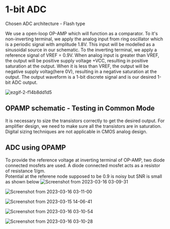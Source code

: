 # 1-bit ADC
Chosen ADC architecture - Flash type  

We use a open-loop OP-AMP which will function as a comparator. To it's non-inverting terminal, we apply the analog input from ring oscillator which is a periodic signal with amplitude 1.8V. This input will be modelled as a sinusoidal source in our schematic. To the inverting terminal, we apply a reference signal of VREF = 0.9V. When analog input is greater than VREF, the output will be positive supply voltage +VCC, resulting in positive saturation at the output. When it is less than VREF, the output will be negative supply voltag(here 0V), resulting in a negative saturation at the output. The output waveform is a 1-bit discrete signal and is our desired 1-bit ADC output.

![ezgif-2-f14b8dd1d5](https://user-images.githubusercontent.com/50217106/225022772-5a5328e0-358e-4b11-9254-6b7dcc2dc1b6.jpg)

## OPAMP schematic - Testing in Common Mode


It is necessary to size the transistors correctly to get the desired output. For amplifier design, we need to make sure all the transistors are in saturation. Digital sizing techniques are not applicable in CMOS analog design.

## ADC using OPAMP

To provide the reference voltage at inverting terminal of OP-AMP, two diode connected mosfets are used. A diode connected mosfet acts as a resistor of resistance 1/gm.  
Potential at the referene node supposed to be 0.9 is noisy but SNR is small as shown below
![Screenshot from 2023-03-16 03-09-31](https://user-images.githubusercontent.com/50217106/225452408-89c2574b-d5eb-4d24-b33f-27603df8577a.png)

![Screenshot from 2023-03-16 03-11-00](https://user-images.githubusercontent.com/50217106/225452116-20e74258-cbf7-4714-956c-2530546864c4.png)

![Screenshot from 2023-03-15 14-06-41](https://user-images.githubusercontent.com/50217106/225452846-0ad20563-9755-4815-8b50-2913adbee8a4.png)

![Screenshot from 2023-03-16 03-10-54](https://user-images.githubusercontent.com/50217106/225452145-5143c7f1-0f61-4a36-8c4e-abe9ce503c91.png)

![Screenshot from 2023-03-16 03-10-28](https://user-images.githubusercontent.com/50217106/225452172-27879a37-6a7a-4cf7-a287-7a9484524f1c.png)

